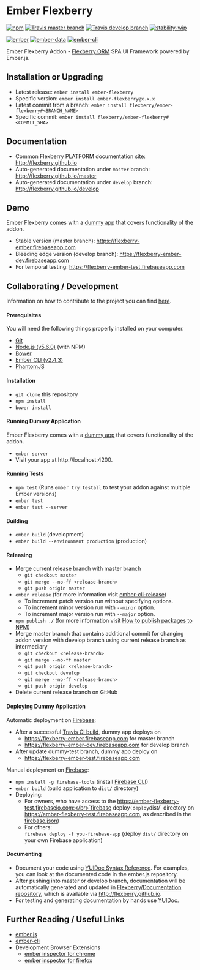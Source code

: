 # Ember Flexberry
[![npm](https://img.shields.io/npm/v/ember-flexberry.svg?label=npm%20latest%20version)](https://www.npmjs.com/package/ember-flexberry)
[![Travis master branch](https://img.shields.io/travis/Flexberry/ember-flexberry/master.svg?label=master%20build%20)](https://travis-ci.org/Flexberry/ember-flexberry)
[![Travis develop branch](https://img.shields.io/travis/Flexberry/ember-flexberry/develop.svg?label=develop%20build)](https://travis-ci.org/Flexberry/ember-flexberry/branches)
[![stability-wip](https://img.shields.io/badge/stability-work_in_progress-lightgrey.svg)](https://github.com/orangemug/stability-badges#work-in-progress)

[![ember](https://embadge.io/v1/badge.svg?label=ember&range=~2.4.3)](https://github.com/emberjs/ember.js/releases)
[![ember-data](https://embadge.io/v1/badge.svg?label=ember-data&range=~2.4.2)](https://github.com/emberjs/data/releases)
[![ember-cli](https://embadge.io/v1/badge.svg?label=ember-cli&range=2.4.3)](https://github.com/ember-cli/ember-cli/releases)

Ember Flexberry Addon - [Flexberry ORM](http://flexberry.ru/) SPA UI Framework powered by Ember.js.

## Installation or Upgrading

* Latest release: `ember install ember-flexberry`
* Specific version: `ember install ember-flexberry@x.x.x`
* Latest commit from a branch: `ember install flexberry/ember-flexberry#<BRANCH_NAME>`
* Specific commit: `ember install flexberry/ember-flexberry#<COMMIT_SHA>`

## Documentation

* Common Flexberry PLATFORM documentation site: http://flexberry.github.io
* Auto-generated documentation under `master` branch: http://flexberry.github.io/master
* Auto-generated documentation under `develop` branch: http://flexberry.github.io/develop

## Demo

Ember Flexberry comes with a [dummy app](/tests/dummy) that covers functionality of the addon.

* Stable version (master branch): https://flexberry-ember.firebaseapp.com
* Bleeding edge version (develop branch): https://flexberry-ember-dev.firebaseapp.com
* For temporal testing: https://flexberry-ember-test.firebaseapp.com

## Collaborating / Development

Information on how to contribute to the project you can find [here](https://github.com/Flexberry/Home/blob/master/CONTRIBUTING.md).

#### Prerequisites

You will need the following things properly installed on your computer.

* [Git](http://git-scm.com/)
* [Node.js (v5.6.0)](http://nodejs.org/) (with NPM)
* [Bower](http://bower.io/)
* [Ember CLI (v2.4.3)](http://www.ember-cli.com/)
* [PhantomJS](http://phantomjs.org/)

#### Installation

* `git clone` this repository
* `npm install`
* `bower install`

#### Running Dummy Application

Ember Flexberry comes with a [dummy app](/tests/dummy) that covers functionality of the addon.

* `ember server`
* Visit your app at http://localhost:4200.

#### Running Tests

* `npm test` (Runs `ember try:testall` to test your addon against multiple Ember versions)
* `ember test`
* `ember test --server`

#### Building

* `ember build` (development)
* `ember build --environment production` (production)

#### Releasing

* Merge current release branch with master branch
  * `git checkout master`
  * `git merge --no-ff <release-branch>`
  * `git push origin master`
* `ember release` (for more information visit [ember-cli-release](https://github.com/lytics/ember-cli-release))
  * To increment patch version run without specifying options.
  * To increment minor version run with `--minor` option.
  * To increment major version run with `--major` option.
* `npm publish ./` (for more information visit [How to publish packages to NPM](https://gist.github.com/coolaj86/1318304))
* Merge master branch that contains additional commit for changing addon version with develop branch using current release branch as intermediary
  * `git checkout <release-branch>`
  * `git merge --no-ff master`
  * `git push origin <release-branch>`
  * `git checkout develop`
  * `git merge --no-ff <release-branch>`
  * `git push origin develop`
* Delete current release branch on GitHub

#### Deploying Dummy Application

Automatic deployment on [Firebase](https://www.firebase.com):
* After a successful [Travis CI build](https://travis-ci.org/Flexberry/ember-flexberry), dummy app deploys on
  * https://flexberry-ember.firebaseapp.com for master branch
  * https://flexberry-ember-dev.firebaseapp.com for develop branch
* After update dummy-test branch, dummy app deploy on
  * https://flexberry-ember-test.firebaseapp.com

Manual deployment on [Firebase](https://www.firebase.com):
* `npm install -g firebase-tools` (install [Firebase CLI](https://www.firebase.com/docs/hosting/command-line-tool.html))
* `ember build` (build application to `dist/` directory)
* Deploying:
  * For owners, who have access to the https://ember-flexberry-test.firebaseio.com:</br>`firebase deploy` (deploy `dist/` directory on https://ember-flexberry-test.firebaseapp.com, as described in the [firebase.json](/firebase.json))
  * For others:</br>`firebase deploy -f you-firebase-app` (deploy `dist/` directory on your own Firebase application)

#### Documenting

* Document your code using [YUIDoc Syntax Reference](http://yui.github.io/yuidoc/syntax/index.html). For examples, you can look at the documented code in the ember.js repository.
* After pushing into master or develop branch, documentation will be automatically generated and updated in [Flexberry/Documentation repository](https://github.com/Flexberry/flexberry.github.io), which is available via http://flexberry.github.io.
* For testing and generating documentation by hands use [YUIDoc](http://yui.github.io/yuidoc/).

## Further Reading / Useful Links

* [ember.js](http://emberjs.com/)
* [ember-cli](http://www.ember-cli.com/)
* Development Browser Extensions
  * [ember inspector for chrome](https://chrome.google.com/webstore/detail/ember-inspector/bmdblncegkenkacieihfhpjfppoconhi)
  * [ember inspector for firefox](https://addons.mozilla.org/en-US/firefox/addon/ember-inspector/)
